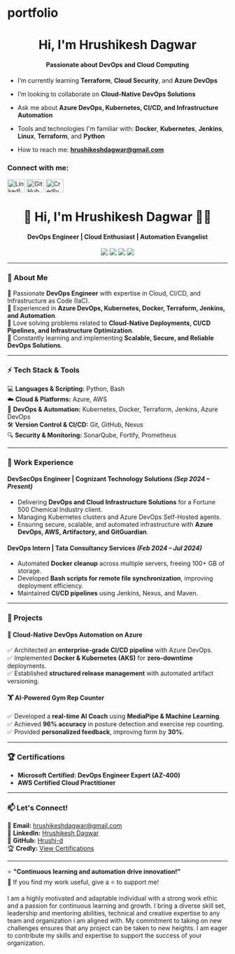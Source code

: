 # portfolio

<h1 align="center">Hi, I'm Hrushikesh Dagwar</h1>
<h4 align="center">Passionate about DevOps and Cloud Computing</h4>

- I’m currently learning **Terraform**, **Cloud Security**, and **Azure DevOps**

- I’m looking to collaborate on **Cloud-Native DevOps Solutions**

- Ask me about **Azure DevOps, Kubernetes, CI/CD, and Infrastructure Automation**

- Tools and technologies I'm familiar with: **Docker**, **Kubernetes**, **Jenkins**, **Linux**, **Terraform**, and **Python**

- How to reach me: **hrushikeshdagwar@gmail.com**

<h3 align="left">Connect with me:</h3>
<p align="left">
<a href="https://linkedin.com/in/hrushikesh-dagwar-180b66272" target="_blank"><img align="center" src="https://i.imgur.com/rwYRqn6.png" alt="LinkedIn" height="30" width="40" /></a>
<a href="https://github.com/Hrushi-d" target="_blank"><img align="center" src="https://github.githubassets.com/images/modules/logos_page/GitHub-Mark.png" alt="GitHub" height="30" width="40" /></a>
<a href="https://www.credly.com/badges/f81c5469-dcd1-44c1-954b-f9810c0336b3/public_url" target="_blank"><img align="center" src="https://info.credly.com/hubfs/Credly_images_2022/Logo.svg" alt="Credly" height="30" width="40" /></a>
</p>


<h1 align="center">🚀 Hi, I'm Hrushikesh Dagwar 👨‍💻</h1>
<h4 align="center">DevOps Engineer | Cloud Enthusiast | Automation Evangelist</h4>

<p align="center">
  <img src="https://img.shields.io/badge/-DevOps-blue?style=flat-square&logo=azuredevops&logoColor=white">
  <img src="https://img.shields.io/badge/-Cloud%20Computing-%23007ACC?style=flat-square&logo=cloud&logoColor=white">
  <img src="https://img.shields.io/badge/-Kubernetes-%23326CE5?style=flat-square&logo=kubernetes&logoColor=white">
  <img src="https://img.shields.io/badge/-CI%2FCD-orange?style=flat-square&logo=jenkins&logoColor=white">
</p>

---

### 🚀 About Me  
🔹 Passionate **DevOps Engineer** with expertise in Cloud, CI/CD, and Infrastructure as Code (IaC).  
🔹 Experienced in **Azure DevOps, Kubernetes, Docker, Terraform, Jenkins, and Automation**.  
🔹 Love solving problems related to **Cloud-Native Deployments, CI/CD Pipelines, and Infrastructure Optimization**.  
🔹 Constantly learning and implementing **Scalable, Secure, and Reliable DevOps Solutions**.  

---

### ⚡ Tech Stack & Tools  
💻 **Languages & Scripting:** Python, Bash  
☁️ **Cloud & Platforms:** Azure, AWS  
🚀 **DevOps & Automation:** Kubernetes, Docker, Terraform, Jenkins, Azure DevOps  
🛠 **Version Control & CI/CD:** Git, GitHub, Nexus  
🔍 **Security & Monitoring:** SonarQube, Fortify, Prometheus  

---

### 📌 Work Experience  
#### **DevSecOps Engineer | Cognizant Technology Solutions** *(Sep 2024 – Present)*
- Delivering **DevOps and Cloud Infrastructure Solutions** for a Fortune 500 Chemical Industry client.
- Managing Kubernetes clusters and Azure DevOps Self-Hosted agents.
- Ensuring secure, scalable, and automated infrastructure with **Azure DevOps, AWS, Artifactory, and GitGuardian**.

#### **DevOps Intern | Tata Consultancy Services** *(Feb 2024 – Jul 2024)*
- Automated **Docker cleanup** across multiple servers, freeing 100+ GB of storage.
- Developed **Bash scripts for remote file synchronization**, improving deployment efficiency.
- Maintained **CI/CD pipelines** using Jenkins, Nexus, and Maven.

---

### 📜 Projects  
#### **🚀 Cloud-Native DevOps Automation on Azure**  
✅ Architected an **enterprise-grade CI/CD pipeline** with Azure DevOps.  
✅ Implemented **Docker & Kubernetes (AKS)** for **zero-downtime** deployments.  
✅ Established **structured release management** with automated artifact versioning.

#### **🏋️ AI-Powered Gym Rep Counter**  
✅ Developed a **real-time AI Coach** using **MediaPipe & Machine Learning**.  
✅ Achieved **96% accuracy** in posture detection and exercise rep counting.  
✅ Provided **personalized feedback**, improving form by **30%**.

---

### 🏆 Certifications  
- **Microsoft Certified: DevOps Engineer Expert (AZ-400)**  
- **AWS Certified Cloud Practitioner**  

---

### 📫 Let's Connect!  
📧 **Email:** [hrushikeshdagwar@gmail.com](mailto:hrushikeshdagwar@gmail.com)  
🔗 **LinkedIn:** [Hrushikesh Dagwar](https://www.linkedin.com/in/hrushikesh-dagwar-180b66272/)  
🐙 **GitHub:** [Hrushi-d](https://github.com/Hrushi-d)  
🏆 **Credly:** [View Certifications](https://www.credly.com/badges/f81c5469-dcd1-44c1-954b-f9810c0336b3/public_url)  

---

⭐ **"Continuous learning and automation drive innovation!"**  
🌟 If you find my work useful, give a ⭐ to support me!  







I am a highly motivated and adaptable individual with a strong work ethic and a passion for continuous learning and growth. I bring a diverse skill set, leadership and mentoring abilities, technical and creative expertise to any team and organization i am aligned with. My commitment to taking on new challenges ensures that any project can be taken to new heights. I am eager to contribute my skills and expertise to support the success of your organization.
